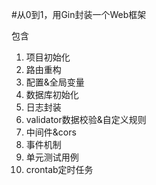 #从0到1，用Gin封装一个Web框架

包含 
1. 项目初始化
2. 路由重构
3. 配置&全局变量
4. 数据库初始化
5. 日志封装
6. validator数据校验&自定义规则
7. 中间件&cors
8. 事件机制
9. 单元测试用例
10. crontab定时任务
